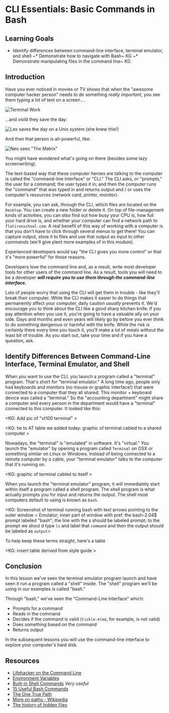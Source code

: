 # CLI Essentials: Basic Commands in Bash

## Learning Goals

* Identify differences between command-line interface, terminal emulator, and shell
~* Demonstrate how to navigate with Bash~ KG
~* Demonstrate manipulating files in the command line~ KG

## Introduction

Have you ever noticed in movies or TV shows that when the "awesome computer
hacker person" needs to do something _really important_, you see them typing
a lot of text on a screen....

![Terminal Work](https://media.giphy.com/media/12W5Sg2koWYnwA/giphy.gif)

...and _viol&agrave;_ they save the day:

![Lex saves the day on a Unix system (she knew this!)](https://media.giphy.com/media/uMbMEyGDprR7y/giphy.gif)

And then that person is all-powerful, like:

![Neo sees "The Matrix"](https://media.giphy.com/media/fV0oSDsZ4UgdW/giphy.gif)

You might have wondered what's going on there (besides some lazy screenwriting).

The text-based way that these computer heroes are talking to the computer is called the "command-line interface" or
"CLI." The CLI asks, or "prompts," the user for a command; the user types it in; and then the
computer runs the "command" that was typed in and returns output and / or uses
the computer's resources (network card, printer, monitor).

For example, you can ask, through the CLI, which files are located on the
`Desktop`. You can create a new folder or delete it. On top of
file-management kinds of activities, you can _also_ find out how busy your CPU
is, how full your hard drive is, and whether your computer can find a network
path to `flatironschool.com`. A real benefit of this way of working with a computer
is that you don't have to click through several menus to get there! You can capture
output, store it to files and use that output as input to _other commands_ (we'll give
plent more examples of in this module).

Experienced developers would say "the CLI gives you more control" or that it's
"more powerful" for those reasons.

Developers love the command line and, as a result, write most developer tools
for other users of the command line. As a result, tools you will need to be a
developer ***will require you to use them through the command-line interface.***

Lots of people worry that using the CLI will get them in trouble - like they'll
break their computer. While the CLI makes it easier to do things that permanently
affect your computer, daily caution _usually_ prevents it. We'd encourage you to think about the CLI like a good
sharp kitchen knife: if you pay attention when you use it, you're going to have
a valuable ally on your side. Days and months and even years will likely go by
before you ever think to do something dangerous or harmful with the knife. While the
risk is certainly there every time you touch it, you'll make a lot of meals without
the least bit of trouble. As you start out, take your time and if you have a question, ask.

## Identify Differences Between Command-Line Interface, Terminal Emulator, and Shell

When you want to use the CLI, you launch a program called a "terminal" program.
That's short for "terminal emulator." A long time ago, people only had keyboards
and monitors (no mouse or graphic interface!) that were connected to a computer that
they all shared. This monitor + keyboard device was called a "terminal." So the
"accounting department" might share a computer and every person
in the department would have a "terminal" connected to this computer. It looked
like this:

<KG: Add pic of "vt100 terminal" >

<KG: tie to AT table we added today: graphic of terminal cabled to a shared computer >

Nowadays, the "terminal" is "emulated" in software. It's "virtual." You launch
the "emulator" by opening a program called `Terminal` on OSX or something
similar on Linux or Windows. Instead of being connected to a remote computer by
a cable, your "terminal emulator" talks to the computer that it's running on.

<KG: graphic of terminal cabled to itself >

When you launch the "terminal emulator" program, it will immediately start within
itself a program called a _shell_ program. The _shell_ program is what actually prompts
you for input and returns the output. The shell most computers default to
using is known as `bash`.

<KG: Screenshot of terminal running bash with text arrows pointing to the outer window = Emulator; inner part of window
with pref. the bash-2.04$ prompt labeled "bash"; the line with the `$` should be labeled prompt; to the prompt we shoul
d type `ls` and label that `command` and then the output should be labeled as `output`>

To help keep these terms straight, here's a table

<KG: insert table derived from style guide >

## Conclusion

In this lesson we've seen the terminal emulator program launch and have seen it run a program called a "shell" inside. The "shell" program we'll be using in our examples is called "bash." 

Through "bash," we've seen the "Command-Line Interface" which:

* Prompts for a command
* Reads in the command
* Decides if the command is valid (`tickle-elmo`, for example, is not valid)
* Does something based on the command
* Returns output

In the subsequent lessons you will use the command-line interface to explore your computer's hard disk.

## Resources

- [Lifehacker on the Command Line](http://lifehacker.com/5633909/who-needs-a-mouse-learn-to-use-the-command-line-for-almost-anything)
- [Environment Variables](http://cbednarski.com/articles/understanding-environment-variables-and-the-unix-path/)
- [Built-in Shell Commands](https://www.gnu.org/software/bash/manual/html_node/Bash-Builtins.html) *Very useful*
- [15 Useful Bash Commands](http://www.thegeekstuff.com/2010/08/bash-shell-builtin-commands/)
- [The One True Path](http://blog.seldomatt.com/blog/2012/10/08/bash-and-the-one-true-path/)
- [More on paths - Wikipedia](http://en.wikipedia.org/wiki/Path_\(computing\))
- [The history of hidden files](https://plus.google.com/101960720994009339267/posts/R58WgWwN9jp)
